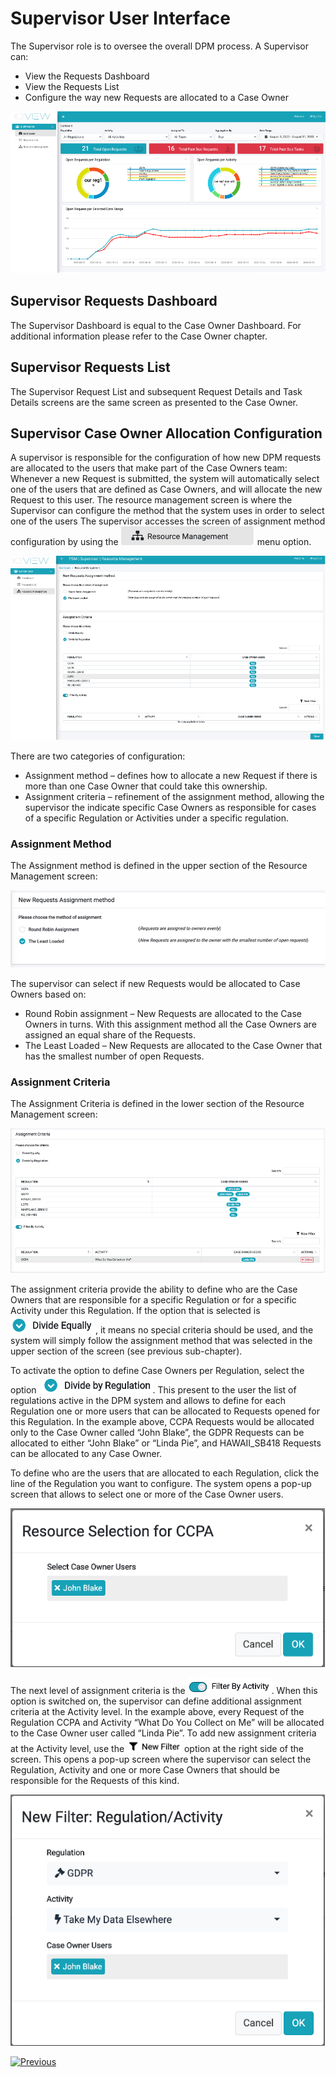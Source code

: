 # Supervisor User Interface

The Supervisor role is to oversee the overall DPM process. 
A Supervisor can:

- View the Requests Dashboard 
- View the Requests List 
- Configure the way new Requests are allocated to a Case Owner

 ![image](images/Figure_50_Supervisor_user_interface.png)

## Supervisor Requests Dashboard

The Supervisor Dashboard is equal to the Case Owner Dashboard. For additional information please refer to the Case Owner chapter.

## Supervisor Requests List

The Supervisor Request List and subsequent Request Details and Task Details screens are the same screen as presented to the Case Owner.

## Supervisor Case Owner Allocation Configuration 

A supervisor is responsible for the configuration of how new DPM requests are allocated to the users that make part of the Case Owners team: Whenever a new Request is submitted, the system will automatically select one of the users that are defined as Case Owners, and will allocate the new Request to this user. The resource management screen is where the Supervisor can configure the method that the system uses in order to select one of the users
The supervisor accesses the screen of assignment method configuration by using the   ![image](images/Figure_50_a_resource_management_icon.png) menu option.

 ![image](images/Figure_51_Supervisor_resource_management_screen.png)

There are two categories of configuration:

- Assignment method – defines how to allocate a new Request if there is more than one Case Owner that could take this ownership. 
- Assignment criteria – refinement of the assignment method, allowing the supervisor the indicate specific Case Owners as responsible for cases of a specific Regulation or Activities under a specific regulation.

### Assignment Method

The Assignment method is defined in the upper section of the Resource Management screen:

 ![image](images/Figure_52_Assignment_Method.png)

The supervisor can select if new Requests would be allocated to Case Owners based on:

- Round Robin assignment – New Requests are allocated to the Case Owners in turns. With this assignment method all the Case Owners are assigned an equal share of the Requests.
- The Least Loaded – New Requests are allocated to the Case Owner that has the smallest number of open Requests. 

### Assignment Criteria 

The Assignment Criteria is defined in the lower section of the Resource Management screen:

 ![image](images/Figure_53_Assignment_Criteria.png)

The assignment criteria provide the ability to define who are the Case Owners that are responsible for a specific Regulation or for a specific Activity under this Regulation. 
If the option that is selected is  ![image](images/Figure_53_a_divide_equaly_icon.png), it means no special criteria should be used, and the system will simply follow the assignment method that was selected in the upper section of the screen (see previous sub-chapter).

To activate the option to define Case Owners per Regulation, select the option  ![image](images/Figure_53_b_divide_by_regulation_icon.png). This present to the user the list of regulations active in the DPM system and allows to define for each Regulation one or more users that can be allocated to Requests opened for this Regulation. In the example above, CCPA Requests would be allocated only to the Case Owner called “John Blake”, the GDPR Requests can be allocated to either “John Blake” or “Linda Pie”, and HAWAII_SB418 Requests can be allocated to any Case Owner. 

To define who are the users that are allocated to each Regulation, click the line of the Regulation you want to configure. The system opens a pop-up screen that allows to select one or more of the Case Owner users. 

 ![image](images/Figure_54_Resource_Selection.png)

The next level of assignment criteria is the  ![image](images/Figure_54_a_filter_by_activity_icon.png). When this option is switched on, the supervisor can define additional assignment criteria at the Activity level. In the example above, every Request of the Regulation CCPA and Activity “What Do You Collect on Me” will be allocated to the Case Owner user called “Linda Pie”. 
To add new assignment criteria at the Activity level, use the  ![image](images/Figure_54_b_new_filter_icon.png) option at the right side of the screen. This opens a pop-up screen where the supervisor can select the Regulation, Activity and one or more Case Owners that should be responsible for the Requests of this kind. 

 ![image](images/Figure_55_new_filter.png)

[![Previous](/articles/images/Previous.png)](/articles/00_DPM_User_Guide/08_Case_Owner_User_Interface.md)

